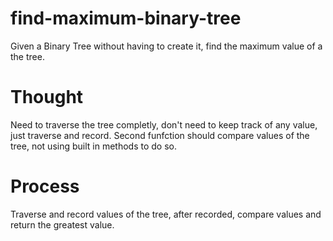 # find-maximum-binary-tree

Given a Binary Tree without having to create it, find the maximum value of a the tree.

# Thought

Need to traverse the tree completly, don't need to keep track of any value, just traverse and record. Second funfction should compare values of the tree, not using built in methods to do so.

# Process

Traverse and record values of the tree, after recorded, compare values and return the greatest value.
